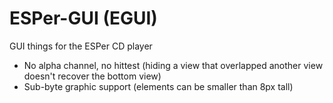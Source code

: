 # ESPer-GUI (EGUI)

GUI things for the ESPer CD player

- No alpha channel, no hittest (hiding a view that overlapped another view doesn't recover the bottom view)
- Sub-byte graphic support (elements can be smaller than 8px tall)
